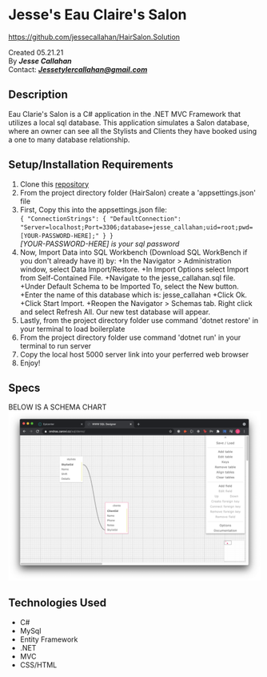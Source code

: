 # Jesse's Eau Claire's Salon
https://github.com/jessecallahan/HairSalon.Solution

Created 05.21.21</br>
By _**Jesse Callahan**_</br>
Contact: _**Jessetylercallahan@gmail.com**_</br>

## Description
Eau Clarie's Salon is a C# application in the .NET MVC Framework that utilizes a local sql database. This application simulates a Salon database, where an owner can see all the Stylists and Clients they have booked using a one to many database relationship. 

## Setup/Installation Requirements

1. Clone this [repository](https://github.com/jessecallahan/HairSalon.Solution)
2. From the project directory folder (HairSalon) create a 'appsettings.json' file 
3. First, Copy this into the appsettings.json file:<br/>  `{
    "ConnectionStrings": {
        "DefaultConnection": "Server=localhost;Port=3306;database=jesse_callahan;uid=root;pwd=[YOUR-PASSWORD-HERE];"
    }
}`<br/>  *[YOUR-PASSWORD-HERE] is your sql password*
4. Now, Import Data into SQL Workbench (Download SQL WorkBench if you don't already have it) by:
+In the Navigator > Administration window, select Data Import/Restore.
+In Import Options select Import from Self-Contained File.
+Navigate to the jesse_callahan.sql file.
+Under Default Schema to be Imported To, select the New button.
+Enter the name of this database which is: jesse_callahan
+Click Ok.
+Click Start Import.
+Reopen the Navigator > Schemas tab. Right click and select Refresh All. Our new test database will appear.
5. Lastly, from the project directory folder use command 'dotnet restore' in your terminal to load boilerplate
7. From the project directory folder use command 'dotnet run' in your terminal to run server
8. Copy the local host 5000 server link into your perferred web browser
9. Enjoy!

## Specs
BELOW IS A SCHEMA CHART
![image info](./HairSalon/wwwroot/images/schema_pic.png)
## Technologies Used
* C#
* MySql
* Entity Framework
* .NET
* MVC
* CSS/HTML



